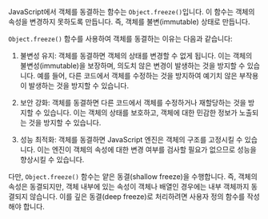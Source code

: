 JavaScript에서 객체를 동결하는 함수는 `Object.freeze()`입니다. 이 함수는 객체의 속성을 변경하지 못하도록 만듭니다. 즉, 객체를 불변(immutable) 상태로 만듭니다.

`Object.freeze()` 함수를 사용하여 객체를 동결하는 이유는 다음과 같습니다:

1. 불변성 유지: 객체를 동결하면 객체의 상태를 변경할 수 없게 됩니다. 이는 객체의 불변성(immutable)을 보장하며, 의도치 않은 변경이 발생하는 것을 방지할 수 있습니다. 예를 들어, 다른 코드에서 객체를 수정하는 것을 방지하여 예기치 않은 부작용이 발생하는 것을 방지할 수 있습니다.

2. 보안 강화: 객체를 동결하면 다른 코드에서 객체를 수정하거나 재할당하는 것을 방지할 수 있습니다. 이는 객체의 상태를 보호하고, 객체에 대한 민감한 정보가 노출되는 것을 방지할 수 있습니다.

3. 성능 최적화: 객체를 동결하면 JavaScript 엔진은 객체의 구조를 고정시킬 수 있습니다. 이는 엔진이 객체의 속성에 대한 변경 여부를 검사할 필요가 없으므로 성능을 향상시킬 수 있습니다.

다만, `Object.freeze()` 함수는 얕은 동결(shallow freeze)을 수행합니다. 즉, 객체의 속성은 동결되지만, 객체 내부에 있는 속성이 객체나 배열인 경우에는 내부 객체까지 동결되지 않습니다. 이를 깊은 동결(deep freeze)로 처리하려면 사용자 정의 함수를 작성해야 합니다.
